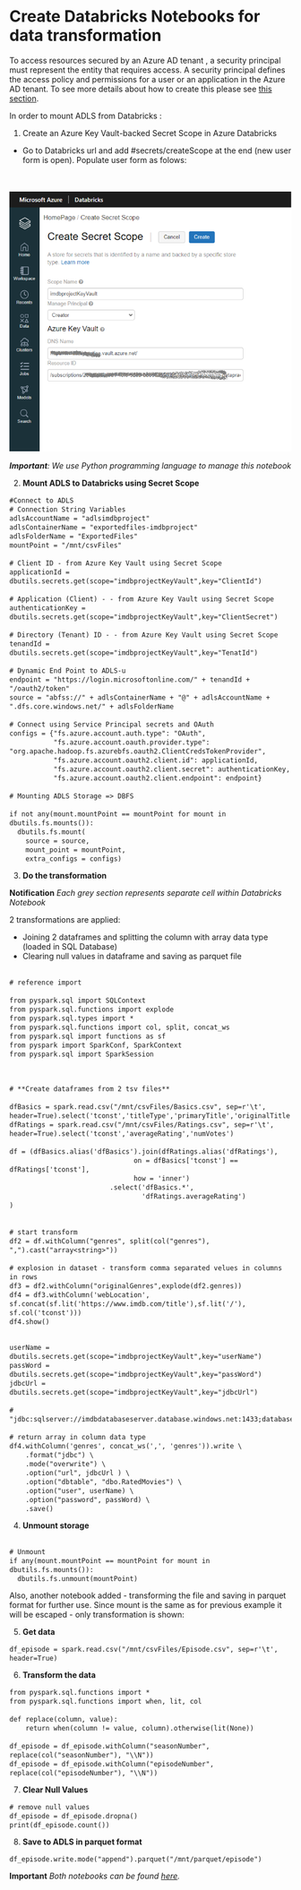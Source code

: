 # Create Databricks Notebooks for data transformation

To access resources secured by an Azure AD tenant , a security principal must represent the entity that requires access. A security principal defines the access policy and permissions for a user or an application in the Azure AD tenant.
To see more details about how to create this please see [this section]().

In order to mount ADLS from Databricks :
1. Create an Azure Key Vault-backed Secret Scope in Azure Databricks
* Go to Databricks url and add #secrets/createScope at the end (new user form is open). Populate user form as folows:

\
\
![storage account](images/DBricksMount/DBricksMount1.png)

***Important**: We use Python programming language to manage this notebook*

2. **Mount ADLS to Databricks using Secret Scope**
```
#Connect to ADLS
# Connection String Variables
adlsAccountName = "adlsimdbproject"
adlsContainerName = "exportedfiles-imdbproject"
adlsFolderName = "ExportedFiles"
mountPoint = "/mnt/csvFiles"

# Client ID - from Azure Key Vault using Secret Scope
applicationId = dbutils.secrets.get(scope="imdbprojectKeyVault",key="ClientId")

# Application (Client) - - from Azure Key Vault using Secret Scope
authenticationKey = dbutils.secrets.get(scope="imdbprojectKeyVault",key="ClientSecret")

# Directory (Tenant) ID - - from Azure Key Vault using Secret Scope
tenandId = dbutils.secrets.get(scope="imdbprojectKeyVault",key="TenatId")

# Dynamic End Point to ADLS-u
endpoint = "https://login.microsoftonline.com/" + tenandId + "/oauth2/token"
source = "abfss://" + adlsContainerName + "@" + adlsAccountName + ".dfs.core.windows.net/" + adlsFolderName

# Connect using Service Principal secrets and OAuth
configs = {"fs.azure.account.auth.type": "OAuth",
           "fs.azure.account.oauth.provider.type": "org.apache.hadoop.fs.azurebfs.oauth2.ClientCredsTokenProvider",
           "fs.azure.account.oauth2.client.id": applicationId,
           "fs.azure.account.oauth2.client.secret": authenticationKey,
           "fs.azure.account.oauth2.client.endpoint": endpoint}

# Mounting ADLS Storage => DBFS
 
if not any(mount.mountPoint == mountPoint for mount in dbutils.fs.mounts()):
  dbutils.fs.mount(
    source = source,
    mount_point = mountPoint,
    extra_configs = configs)

```

3. **Do the transformation**

**Notification** *Each grey section represents separate cell within Databricks Notebook*

2 transformations are applied:
* Joining 2 dataframes and splitting the column with array data type (loaded in SQL Database)
* Clearing null values in dataframe and saving as parquet file

```

# reference import

from pyspark.sql import SQLContext
from pyspark.sql.functions import explode
from pyspark.sql.types import *
from pyspark.sql.functions import col, split, concat_ws
from pyspark.sql import functions as sf
from pyspark import SparkConf, SparkContext
from pyspark.sql import SparkSession

```

```


# **Create dataframes from 2 tsv files**

dfBasics = spark.read.csv("/mnt/csvFiles/Basics.csv", sep=r'\t', header=True).select('tconst','titleType','primaryTitle','originalTitle','isAdult','startYear','endYear','runtimeMinutes','genres')
dfRatings = spark.read.csv("/mnt/csvFiles/Ratings.csv", sep=r'\t', header=True).select('tconst','averageRating','numVotes')

df = (dfBasics.alias('dfBasics').join(dfRatings.alias('dfRatings'),
                               on = dfBasics['tconst'] == dfRatings['tconst'],
                               how = 'inner')
                         .select('dfBasics.*',
                                 'dfRatings.averageRating')
)


# start transform
df2 = df.withColumn("genres", split(col("genres"), ",").cast("array<string>"))

# explosion in dataset - transform comma separated velues in columns in rows
df3 = df2.withColumn("originalGenres",explode(df2.genres))
df4 = df3.withColumn('webLocation', sf.concat(sf.lit('https://www.imdb.com/title'),sf.lit('/'), sf.col('tconst')))
df4.show()

```

```

userName = dbutils.secrets.get(scope="imdbprojectKeyVault",key="userName")
passWord = dbutils.secrets.get(scope="imdbprojectKeyVault",key="passWord")
jdbcUrl = dbutils.secrets.get(scope="imdbprojectKeyVault",key="jdbcUrl")

# "jdbc:sqlserver://imdbdatabaseserver.database.windows.net:1433;database=IMdbDataBase"

# return array in column data type 
df4.withColumn('genres', concat_ws(',', 'genres')).write \
    .format("jdbc") \
    .mode("overwrite") \
    .option("url", jdbcUrl ) \
    .option("dbtable", "dbo.RatedMovies") \
    .option("user", userName) \
    .option("password", passWord) \
    .save()
```

4. **Unmount storage**

```

# Unmount 
if any(mount.mountPoint == mountPoint for mount in dbutils.fs.mounts()):
  dbutils.fs.unmount(mountPoint)
  ```

Also, another notebook added - transforming the file and saving in parquet format for further use. Since mount is the same as for previous example it will be escaped - only transformation is shown:

5. **Get data**
```
df_episode = spark.read.csv("/mnt/csvFiles/Episode.csv", sep=r'\t', header=True)
```
6. **Transform the data**
```
from pyspark.sql.functions import *
from pyspark.sql.functions import when, lit, col

def replace(column, value):
    return when(column != value, column).otherwise(lit(None))

df_episode = df_episode.withColumn("seasonNumber", replace(col("seasonNumber"), "\\N"))
df_episode = df_episode.withColumn("episodeNumber", replace(col("episodeNumber"), "\\N"))

```
7. **Clear Null Values**
```
# remove null values
df_episode = df_episode.dropna()
print(df_episode.count())

```

8. **Save to ADLS in parquet format**
```
df_episode.write.mode("append").parquet("/mnt/parquet/episode")
```

**Important** *Both notebooks can be found [here](/DatabricksNotebooks).*